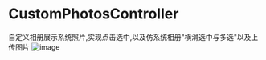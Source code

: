 # CustomPhotosController
自定义相册展示系统照片,实现点击选中,以及仿系统相册"横滑选中与多选"以及上传图片
![image](https://github.com/l19901001/CustomPhotosController/blob/master/images/demoCustomPhotos.gif)
